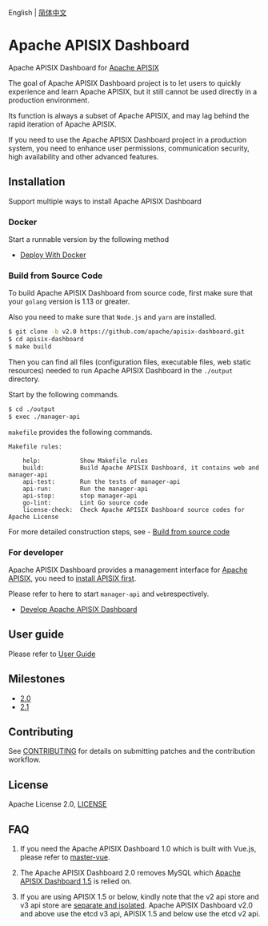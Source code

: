 <!--
#
# Licensed to the Apache Software Foundation (ASF) under one or more
# contributor license agreements.  See the NOTICE file distributed with
# this work for additional information regarding copyright ownership.
# The ASF licenses this file to You under the Apache License, Version 2.0
# (the "License"); you may not use this file except in compliance with
# the License.  You may obtain a copy of the License at
#
#     http://www.apache.org/licenses/LICENSE-2.0
#
# Unless required by applicable law or agreed to in writing, software
# distributed under the License is distributed on an "AS IS" BASIS,
# WITHOUT WARRANTIES OR CONDITIONS OF ANY KIND, either express or implied.
# See the License for the specific language governing permissions and
# limitations under the License.
#
-->

English | [简体中文](./README.zh-CN.md)

# Apache APISIX Dashboard

Apache APISIX Dashboard for [Apache APISIX](https://github.com/apache/apisix)

The goal of Apache APISIX Dashboard project is to let users to quickly experience and learn Apache APISIX, but it still cannot be used directly in a production environment. 

Its function is always a subset of Apache APISIX, and may lag behind the rapid iteration of Apache APISIX.

If you need to use the Apache APISIX Dashboard project in a production system, you need to enhance user permissions, communication security, high availability and other advanced features.

## Installation

Support multiple ways to install Apache APISIX Dashboard

### Docker

Start a runnable version by the following method

- [Deploy With Docker](./docs/deploy-with-docker.md)

### Build from Source Code

To build Apache APISIX Dashboard from source code, first make sure that your `golang` version is 1.13 or greater.

Also you need to make sure that `Node.js` and `yarn` are installed.

```sh
$ git clone -b v2.0 https://github.com/apache/apisix-dashboard.git
$ cd apisix-dashboard
$ make build
```

Then you can find all files (configuration files, executable files, web static resources) needed to run Apache APISIX Dashboard in the `./output` directory.

Start by the following commands.

```sh
$ cd ./output
$ exec ./manager-api
```

`makefile` provides the following commands.

```text
Makefile rules:

    help:		    Show Makefile rules
    build:		    Build Apache APISIX Dashboard, it contains web and manager-api
    api-test:		Run the tests of manager-api
    api-run:		Run the manager-api
    api-stop:		stop manager-api
    go-lint:    	Lint Go source code
    license-check:	Check Apache APISIX Dashboard source codes for Apache License
```

For more detailed construction steps, see -  [Build from source code](./docs/deploy.md)

### For developer

Apache APISIX Dashboard provides a management interface for [Apache APISIX](https://github.com/apache/apisix), you need to [install APISIX first](https://github.com/apache/apisix#configure-and-installation).

Please refer to here to start `manager-api` and `web`respectively.

- [Develop Apache APISIX Dashboard](./docs/develop.md)

## User guide

Please refer to [User Guide](./docs/USER_GUIDE.md)

## Milestones

- [2.0](https://github.com/apache/apisix-dashboard/milestone/4)
- [2.1](https://github.com/apache/apisix-dashboard/milestone/5)

## Contributing

See [CONTRIBUTING](./CONTRIBUTING.md) for details on submitting patches and the contribution workflow.

## License

Apache License 2.0, [LICENSE](https://github.com/apache/apisix-dashboard/blob/master/LICENSE)

## FAQ

1. If you need the Apache APISIX Dashboard 1.0 which is built with Vue.js, please refer to [master-vue](https://github.com/apache/apisix-dashboard/tree/master-vue).

2. The Apache APISIX Dashboard 2.0 removes MySQL which [Apache APISIX Dashboard 1.5](https://github.com/apache/apisix-dashboard/tree/backup-1.5-latest) is relied on.

3. If you are using APISIX 1.5 or below, kindly note that the v2 api store and v3 api store are [separate and isolated](https://etcd.io/docs/v3.4.0/op-guide/v2-migration/). Apache APISIX Dashboard v2.0 and above use the etcd v3 api, APISIX 1.5 and below use the etcd v2 api.
